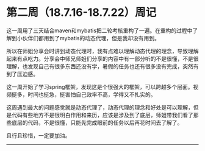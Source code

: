 # 第二周（18.7.16-18.7.22）周记

这一周用了三天结合maven和mybatis把二轮考核重构了一遍。在重构的过程中了解到小伙伴们都用到了mybatis的动态代理，但是我却没有用到。

所以在师姐分享会时讲到动态代理时，我有点难以理解动态代理的理念，导致理解起来有点吃力。分享会中师兄师姐们分享的内容中有一部分听的不是很懂，不是很理解，也发现自己有很多东西还没有学，暑假的任务也还有很多没有完成，突然有到了压迫感。

这一周开始了学习spring框架，发现这是个很强大的框架，可以跨越多个层面。视频挺多，时间也挺急，挺害怕自己效率不高，学得又不扎实的。

这周遇到最大的问题感觉就是动态代理了，动态代理的理念和好处是可以理解，但是代码有些地方不是很明白作用和来历，应该是涉及到了底层，师姐带我们看了那些底层的代码，不是很懂，只能先完成眼前的任务以后再花时间去了解了。

且行且珍惜，一定要加油。



------

